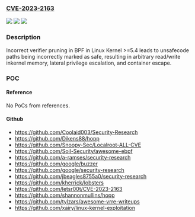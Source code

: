 ### [CVE-2023-2163](https://cve.mitre.org/cgi-bin/cvename.cgi?name=CVE-2023-2163)
![](https://img.shields.io/static/v1?label=Product&message=Linux%20Kernel&color=blue)
![](https://img.shields.io/static/v1?label=Version&message=n%2Fa&color=blue)
![](https://img.shields.io/static/v1?label=Vulnerability&message=CWE-682%20Incorrect%20Calculation&color=brighgreen)

### Description

Incorrect verifier pruning in BPF in Linux Kernel >=5.4 leads to unsafecode paths being incorrectly marked as safe, resulting in arbitrary read/write inkernel memory, lateral privilege escalation, and container escape.

### POC

#### Reference
No PoCs from references.

#### Github
- https://github.com/Coolaid003/Security-Research
- https://github.com/Dikens88/hopp
- https://github.com/Snoopy-Sec/Localroot-ALL-CVE
- https://github.com/Soil-Security/awesome-ebpf
- https://github.com/a-ramses/security-research
- https://github.com/google/buzzer
- https://github.com/google/security-research
- https://github.com/jbeagles8755a0/security-research
- https://github.com/kherrick/lobsters
- https://github.com/letsr00t/CVE-2023-2163
- https://github.com/shannonmullins/hopp
- https://github.com/tylzars/awesome-vrre-writeups
- https://github.com/xairy/linux-kernel-exploitation

